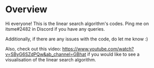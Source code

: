 # Overview
Hi everyone! This is the linear search algorithm's codes. Ping me on itsme#2482 in Discord if you have any queries. 

Additionally, if there are any issues with the code, do let me know :) 

Also, check out this video: https://www.youtube.com/watch?v=SByG6SZdPQw&ab_channel=GBhat if you would like to see a visualisation of the linear search algorithm.

